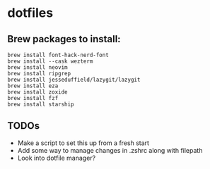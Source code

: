 # dotfiles

## Brew packages to install:

```
brew install font-hack-nerd-font
brew install --cask wezterm
brew install neovim
brew install ripgrep
brew install jesseduffield/lazygit/lazygit
brew install eza
brew install zoxide
brew install fzf
brew install starship
```

## TODOs

- Make a script to set this up from a fresh start
- Add some way to manage changes in .zshrc along with filepath
- Look into dotfile manager?
